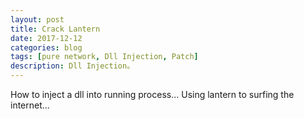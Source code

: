 ```yaml
---
layout: post
title: Crack Lantern
date: 2017-12-12
categories: blog
tags: [pure network, Dll Injection, Patch]
description: Dll Injection。
---
```


How to inject a dll into running process...
Using lantern to surfing the internet...












